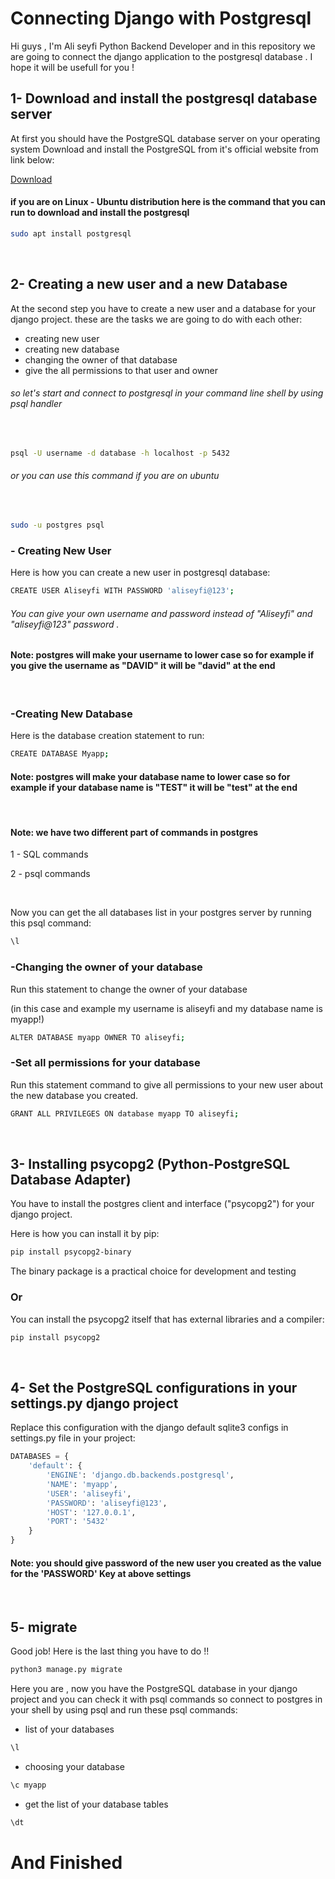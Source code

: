 
# Connecting Django with Postgresql

Hi guys , I'm Ali seyfi Python Backend Developer and in this repository we are going to connect the django application to
the postgresql database .
I hope it will be usefull for you !

## 1- Download and install the postgresql database server

At first you should have the PostgreSQL database server on your operating system
Download and install the PostgreSQL from it's official website from link below:

[Download](https://www.postgresql.org/download/)

#### if you are on Linux - Ubuntu distribution here is the command that you can run to download and  install the postgresql

~~~bash
sudo apt install postgresql
~~~

&nbsp;

## 2- Creating a new user and a new Database

At the second step you have to create a new user and a database for your django project. these are the tasks we are going to do with each other:

+ creating new user
+ creating new database
+ changing the owner of that database
+ give the all permissions to that user and owner

###### so let's start and connect to postgresql in your command line shell by using psql handler

&nbsp;

~~~bash
psql -U username -d database -h localhost -p 5432
~~~

###### or you can use this command if you are on ubuntu

&nbsp;

~~~bash
sudo -u postgres psql
~~~

### - Creating New User

Here is how you can create a new user in postgresql database:

~~~bash
CREATE USER Aliseyfi WITH PASSWORD 'aliseyfi@123';
~~~

###### You can give your own username and password instead of "Aliseyfi" and "aliseyfi@123" password .

#### Note: postgres will make your username to lower case so for example if you give the username as "DAVID" it will be "david" at the end

&nbsp;

### -Creating New Database

Here is the database creation statement to run:

~~~bash
CREATE DATABASE Myapp;
~~~

#### Note: postgres will make your database name to lower case so for example if your database name is "TEST" it will be "test" at the end

&nbsp;

#### Note: we have two different part of commands in postgres

1 - SQL commands

2 - psql commands

&nbsp;

Now you can get the all databases list in your postgres server by running this psql command:

~~~bash
\l
~~~

### -Changing the owner of your database

Run this statement to change the owner of your database

(in this case and example my username is aliseyfi and my database name is myapp!)

~~~bash
ALTER DATABASE myapp OWNER TO aliseyfi;
~~~

### -Set all permissions for your database

Run this statement command to give all permissions to your new user about the new database you created.

~~~bash
GRANT ALL PRIVILEGES ON database myapp TO aliseyfi;
~~~

&nbsp;

## 3- Installing psycopg2 (Python-PostgreSQL Database Adapter)

You have to install the postgres client and interface ("psycopg2") for your django project.

Here is how you can install it by pip:

~~~bash
pip install psycopg2-binary
~~~

The binary package is a practical choice for development and testing

### Or  

You can install the psycopg2 itself that has external libraries and a compiler:

~~~bash
pip install psycopg2
~~~

&nbsp;

## 4- Set the PostgreSQL configurations in your settings.py django project

Replace this configuration with the django default sqlite3 configs in settings.py file in your project:

~~~python
DATABASES = {
    'default': {
        'ENGINE': 'django.db.backends.postgresql',
        'NAME': 'myapp',
        'USER': 'aliseyfi',
        'PASSWORD': 'aliseyfi@123',
        'HOST': '127.0.0.1',
        'PORT': '5432'
    }
}
~~~

#### Note: you should give password of the new user you created as the value for the 'PASSWORD' Key at above settings

&nbsp;

## 5- migrate

Good job! Here is the last thing you have to do !!

~~~bash
python3 manage.py migrate
~~~

Here you are , now you have the PostgreSQL database in your django project and you can check it with psql commands so connect to postgres in your shell by using psql and run these psql commands:

+ list of your databases

~~~bash
\l
~~~

+ choosing your database

~~~bash
\c myapp
~~~

+ get the list of your database tables

~~~bash
\dt
~~~

# And Finished
